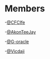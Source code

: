 # Members

-[@CFCIfe](https://www.github.com/CFCIfe)

-[@AkonTeeJay](https://www.github.com/AkonTeeJay)

-[@G-oracle](https://www.github/G-oracle.com)

  -[@Vicdaji](https://github.com/Vicdaji)
